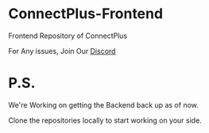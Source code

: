 # ConnectPlus-Frontend
Frontend Repository of ConnectPlus

For Any issues, Join Our [Discord](https://discord.gg/zqGWtYUk)




# P.S.


We're Working on getting the Backend back up as of now.

Clone the repositories locally to start working on your side.
